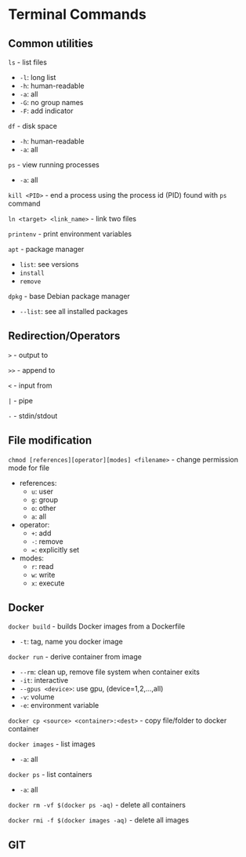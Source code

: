 # Terminal Commands

## Common utilities

`ls` - list files
- `-l`: long list
- `-h`: human-readable
- `-a`: all
- `-G`: no group names
- `-F`: add indicator

`df` - disk space
- `-h`: human-readable
- `-a`: all

`ps` - view running processes
 - `-a`: all

`kill <PID>` - end a process using the process id (PID) found with `ps` command

`ln <target> <link_name>` - link two files

`printenv` - print environment variables

`apt` - package manager
- `list`: see versions
- `install`
- `remove`

`dpkg` - base Debian package manager
- `--list`: see all installed packages

## Redirection/Operators

`>` - output to

`>>` - append to

`<` - input from

`|` - pipe

`-` - stdin/stdout

## File modification

`chmod [references][operator][modes] <filename>` - change permission mode for file
- references:
  - `u`: user
  - `g`: group
  - `o`: other
  - `a`: all
- operator:
  - `+`: add
  - `-`: remove
  - `=`: explicitly set
- modes:
  - `r`: read
  - `w`: write
  - `x`: execute

## Docker

`docker build` - builds Docker images from a Dockerfile
- `-t`: tag, name you docker image

`docker run` - derive container from image
- `--rm`: clean up, remove file system when container exits
- `-it`: interactive
- `--gpus <device>`: use gpu, (device=1,2,...,all)
- `-v`: volume
- `-e`: environment variable

`docker cp <source> <container>:<dest>` - copy file/folder to docker container

`docker images` - list images
- `-a`: all

`docker ps` - list containers
- `-a`: all

`docker rm -vf $(docker ps -aq)` - delete all containers

`docker rmi -f $(docker images -aq)` - delete all images

## GIT
